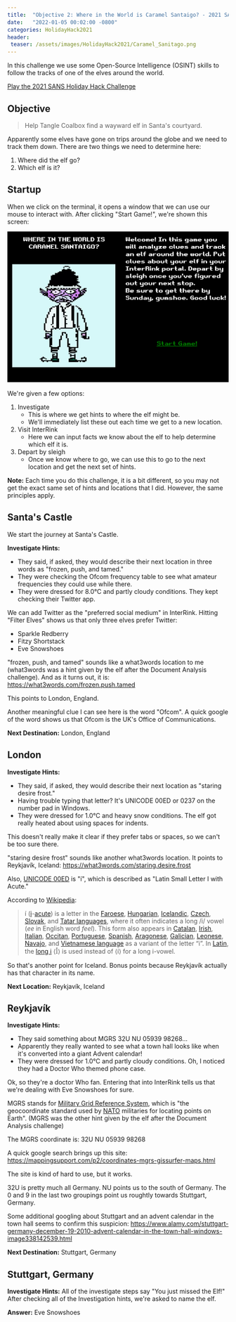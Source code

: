 ```yaml
---
title:  "Objective 2: Where in the World is Caramel Santaigo? - 2021 SANS Holiday Hack Challenge"
date:   "2022-01-05 00:02:00 -0800"
categories: HolidayHack2021
header:
 teaser: /assets/images/HolidayHack2021/Caramel_Sanitago.png
---
```


In this challenge we use some Open-Source Intelligence (OSINT) skills to follow the tracks of one of the elves around the world.

[Play the 2021 SANS Holiday Hack Challenge](https://2021.kringlecon.com/invite)

## Objective
>Help Tangle Coalbox find a wayward elf in Santa's courtyard.

Apparently some elves have gone on trips around the globe and we need to track them down. There are two things we need to determine here:
1. Where did the elf go?
2. Which elf is it?

## Startup
When we click on the terminal, it opens a window that we can use our mouse to interact with. After clicking "Start Game!", we're shown this screen:

![Startup Screen](/assets/images/HolidayHack2021/Caramel_Sanitago.png)

We're given a few options:
1. Investigate
	- This is where we get hints to where the elf might be.
	- We'll immediately list these out each time we get to a new location.
2. Visit InterRink
	- Here we can input facts we know about the elf to help determine which elf it is.
3. Depart by sleigh
	- Once we know where to go, we can use this to go to the next location and get the next set of hints.

**Note:** Each time you do this challenge, it is a bit different, so you may not get the exact same set of hints and locations that I did. However, the same principles apply.

## Santa's Castle
We start the journey at Santa's Castle.

**Investigate Hints:**
- They said, if asked, they would describe their next location in three words as "frozen, push, and tamed."
- They were checking the Ofcom frequency table to see what amateur frequencies they could use while there.
- They were dressed for 8.0°C and partly cloudy conditions. They kept checking their Twitter app.

We can add Twitter as the "preferred social medium" in InterRink. Hitting "Filter Elves" shows us that only three elves prefer Twitter:
-   Sparkle Redberry
-   Fitzy Shortstack
-   Eve Snowshoes

"frozen, push, and tamed" sounds like a what3words location to me (what3words was a hint given by the elf after the Document Analysis challenge). And as it turns out, it is: https://what3words.com/frozen.push.tamed

This points to London, England.

Another meaningful clue I can see here is the word "Ofcom". A quick google of the word shows us that Ofcom is the UK's Office of Communications.

**Next Destination:** London, England

## London
**Investigate Hints:**
- They said, if asked, they would describe their next location as "staring desire frost."
- Having trouble typing that letter? It's UNICODE 00ED or 0237 on the number pad in Windows.
- They were dressed for 1.0°C and heavy snow conditions. The elf got really heated about using spaces for indents.

This doesn't really make it clear if they prefer tabs or spaces, so we can't be too sure there.

"staring desire frost" sounds like another what3words location. It points to Reykjavík, Iceland: https://what3words.com/staring.desire.frost

Also, [UNICODE 00ED](https://unicode-table.com/en/00ED/) is "í", which is described as "Latin Small Letter I with Acute."

According to [Wikipedia](https://en.wikipedia.org/wiki/%C3%8D):
>í ([i](https://en.wikipedia.org/wiki/I "I")-[acute](https://en.wikipedia.org/wiki/Acute_accent "Acute accent")) is a letter in the [Faroese](https://en.wikipedia.org/wiki/Faroese_language "Faroese language"), [Hungarian](https://en.wikipedia.org/wiki/Hungarian_language "Hungarian language"), [Icelandic](https://en.wikipedia.org/wiki/Icelandic_language "Icelandic language"), [Czech](https://en.wikipedia.org/wiki/Czech_language "Czech language"), [Slovak](https://en.wikipedia.org/wiki/Slovak_language "Slovak language"), and [Tatar languages](https://en.wikipedia.org/wiki/Tatar_language "Tatar language"), where it often indicates a long /i/ vowel (_ee_ in English word _feel_). This form also appears in [Catalan](https://en.wikipedia.org/wiki/Catalan_language "Catalan language"), [Irish](https://en.wikipedia.org/wiki/Irish_language "Irish language"), [Italian](https://en.wikipedia.org/wiki/Italian_language "Italian language"), [Occitan](https://en.wikipedia.org/wiki/Occitan_language "Occitan language"), [Portuguese](https://en.wikipedia.org/wiki/Portuguese_language "Portuguese language"), [Spanish](https://en.wikipedia.org/wiki/Spanish_language "Spanish language"), [Aragonese](https://en.wikipedia.org/wiki/Aragonese_language "Aragonese language"), [Galician](https://en.wikipedia.org/wiki/Galician_language "Galician language"), [Leonese](https://en.wikipedia.org/wiki/Leonese_language "Leonese language"), [Navajo](https://en.wikipedia.org/wiki/Navajo_language "Navajo language"), and [Vietnamese language](https://en.wikipedia.org/wiki/Vietnamese_language "Vietnamese language") as a variant of the letter “i”. In [Latin](https://en.wikipedia.org/wiki/Latin "Latin"), the [long i](https://en.wikipedia.org/wiki/Long_i "Long i") ⟨ꟾ⟩ is used instead of ⟨í⟩ for a long i-vowel.

So that's another point for Iceland. Bonus points because Reykjavík actually has that character in its name.

**Next Location:** Reykjavík, Iceland

## Reykjavík
**Investigate Hints:**
- They said something about MGRS 32U NU 05939 98268...
- Apparently they really wanted to see what a town hall looks like when it's converted into a giant Advent calendar!
- They were dressed for 1.0°C and partly cloudy conditions. Oh, I noticed they had a Doctor Who themed phone case.

Ok, so they're a doctor Who fan. Entering that into InterRink tells us that we're dealing with Eve Snowshoes for sure.

MGRS stands for [Military Grid Reference System](https://en.wikipedia.org/wiki/Military_Grid_Reference_System), which is "the geocoordinate standard used by [NATO](https://en.wikipedia.org/wiki/NATO "NATO") militaries for locating points on Earth". (MGRS was the other hint given by the elf after the Document Analysis challenge)

The MGRS coordinate is: 32U NU 05939 98268

A quick google search brings up this site: https://mappingsupport.com/p2/coordinates-mgrs-gissurfer-maps.html

The site is kind of hard to use, but it works.

32U is pretty much all Germany. NU points us to the south of Germany. The 0 and 9 in the last two groupings point us roughtly towards Stuttgart, Germany.

Some additional googling about Stuttgart and an advent calendar in the town hall seems to confirm this suspicion: https://www.alamy.com/stuttgart-germany-december-19-2010-advent-calendar-in-the-town-hall-windows-image338142539.html

**Next Destination:** Stuttgart, Germany

## Stuttgart, Germany
**Investigate Hints:**
All of the investigate steps say "You just missed the Elf!" After checking all of the Investigation hints, we're asked to name the elf.

**Answer:**  Eve Snowshoes